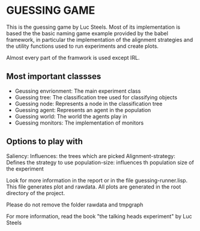 GUESSING GAME
=============
This is the guessing game by Luc Steels.
Most of its implementation is based the the basic naming game example provided by the babel framework, in particular the implementation of the alignment strategies and the utility functions used to run experiments and create plots. 

Almost every part of the framwork is used except IRL.

Most important classses
-----------------------

* Geussing envrionment: The main experiment class
* Guessing tree: The classification tree used for classifying objects
* Guessing node: Represents a node in the classification tree
* Guessing agent: Represents an agent in the population
* Guessing world: The world the agents play in
* Guessing monitors: The implementation of monitors

Options to play with
--------------------
Saliency: Influences: the trees which are picked
Alignment-strategy: Defines the strategy to use
population-size: influences th population size of the experiment

Look for more information in the report or in the file guessing-runner.lisp. This file generates plot and rawdata. All plots are generated in the root directory of the project.

Please do not remove the folder rawdata and tmpgraph

For more information, read the book "the talking heads experiment" by Luc Steels

